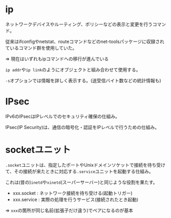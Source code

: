 # ip

ネットワークデバイスやルーティング、ポリシーなどの表示と変更を行うコマンド。

従来はifconfigやnetstat、routeコマンドなどのnet-toolsパッケージに収録されているコマンド群を使用していた。 

=> 現在はいずれもipコマンドへの移行が進んでいる

`ip addr`や`ip link`のようにオブジェクトと組み合わせて使用する。

`-s`オプションでは情報を詳しく表示する。(送受信バイト数などの統計情報も)

# IPsec

IPv6のIPsecはIPレベルでのセキュリティ確保の仕組み。

IPsec(IP Security)は、通信の暗号化・認証をIPレベルで行うための仕組み。

# socketユニット

`.socket`ユニットは、指定したポートやUnixドメインソケットで接続を待ち受けて、その接続が来たときに対応する`.service`ユニットを起動する仕組み。

これは(昔の)`inetd`や`xinetd`(スーパーサーバー)と同じような役割を果たす。

- xxx.socket : ネットワーク接続を待ち受ける(起動トリガー)
- xxx.service : 実際の処理を行うサービス(接続されたとき起動)

=> `xxx`の箇所が同じ名前(拡張子だけ違う)でペアになるのが基本

